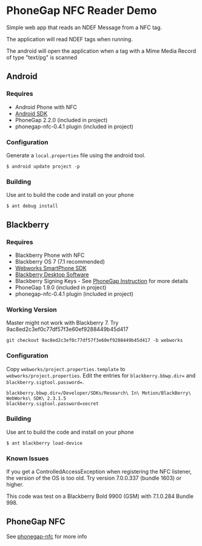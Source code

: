 # PhoneGap NFC Reader Demo

Simple web app that reads an NDEF Message from a NFC tag. 

The application will read NDEF tags when running.

The android will open the application when a tag with a Mime Media Record of type "text/pg" is scanned

## Android

### Requires 

* Android Phone with NFC
* [Android SDK](http://developer.android.com/sdk/index.html)
* PhoneGap 2.2.0 (included in project)
* phonegap-nfc-0.4.1 plugin (included in project)

### Configuration

Generate a `local.properties` file using the android tool.

	$ android update project -p

### Building

Use ant to build the code and install on your phone

	$ ant debug install

## Blackberry

### Requires 

* Blackberry Phone with NFC 
* Blackberry OS 7 (7.1 recommended)
* [Webworks SmartPhone SDK](https://bdsc.webapps.blackberry.com/html5/download/sdk)
* [Blackberry Desktop Software](http://us.blackberry.com/apps-software/desktop/)
* Blackberry Signing Keys - See [PhoneGap Instruction](http://docs.phonegap.com/en/1.7.0/guide_getting-started_blackberry_index.md.html#Getting%20Started%20with%20Blackberry_5b_deploy_to_device_windows_and_mac) for more details
* PhoneGap 1.9.0 (included in project)
* phonegap-nfc-0.4.1 plugin (included in project)

### Working Version

Master might not work with Blackberry 7. Try 9ac8ed2c3ef0c77df57f3e60ef9288449b45d417

    git checkout 9ac8ed2c3ef0c77df57f3e60ef9288449b45d417 -b webworks

### Configuration

Copy `webworks/project.properties.template` to `webworks/project.properties`.  Edit the entries for `blackberry.bbwp.dir=` and `blackberry.sigtool.password=`. 

	blackberry.bbwp.dir=/Developer/SDKs/Research\ In\ Motion/BlackBerry\ WebWorks\ SDK\ 2.3.1.5
	blackberry.sigtool.password=secret

### Building

Use ant to build the code and install on your phone

	$ ant blackberry load-device
	
### Known Issues

If you get a ControlledAccessException when registering the NFC listener, the version of the OS is too old.  Try version 7.0.0.337 (bundle 1603) or higher.

This code was test on a Blackberry Bold 9900 (GSM) with 7.1.0.284 Bundle 998.

## PhoneGap NFC

See [phonegap-nfc](https://github.com/chariotsolutions/phonegap-nfc) for more info

